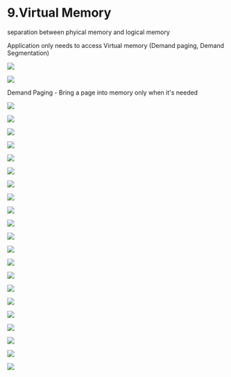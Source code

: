 # 9.Virtual Memory

separation between phyical memory and logical memory 

Application only needs to access Virtual memory \(Demand paging, Demand Segmentation\)

![](../.gitbook/assets/image%20%28131%29.png)



![](../.gitbook/assets/image%20%28113%29.png)



Demand Paging - Bring a page into memory only when it's needed

![](../.gitbook/assets/image%20%2853%29.png)

![](../.gitbook/assets/image%20%2837%29.png)

![](../.gitbook/assets/image%20%2889%29.png)

![](../.gitbook/assets/image%20%28157%29.png)

![](../.gitbook/assets/image%20%28119%29.png)

![](../.gitbook/assets/image%20%28127%29.png)

![](../.gitbook/assets/image%20%2813%29.png)



![](../.gitbook/assets/image%20%28163%29.png)



![](../.gitbook/assets/image%20%2896%29.png)

![](../.gitbook/assets/image%20%28129%29.png)

![](../.gitbook/assets/image%20%28154%29.png)

![](../.gitbook/assets/image%20%2825%29.png)

![](../.gitbook/assets/image%20%282%29.png)

![](../.gitbook/assets/image%20%2812%29.png)

![](../.gitbook/assets/image%20%2892%29.png)



![](../.gitbook/assets/image%20%28145%29.png)

![](../.gitbook/assets/image%20%2877%29.png)

![](../.gitbook/assets/image%20%28125%29.png)

![](../.gitbook/assets/image%20%2823%29.png)

![](../.gitbook/assets/image%20%28102%29.png)

![](../.gitbook/assets/image.png)


